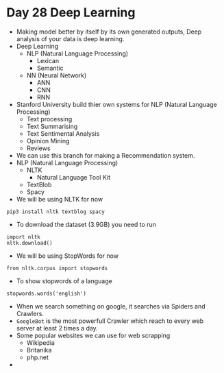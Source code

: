 # Day 28 Deep Learning
*   Making model better by itself by its own generated outputs, Deep analysis of your data is deep learning.
*   Deep Learning
    *   NLP (Natural Language Processing)
        *   Lexican
        *   Semantic
    *   NN (Neural Network)
        *   ANN
        *   CNN
        *   RNN
*   Stanford University build thier own systems for NLP (Natural Language Processing)
    *   Text processing
    *   Text Summarising
    *   Text Sentimental Analysis
    *   Opinion Mining
    *   Reviews
*   We can use this branch for making a Recommendation system.
*   NLP (Natural Language Processing)
    *   NLTK
        *   Natural Language Tool Kit
    *   TextBlob
    *   Spacy
*   We will be using NLTK for now
```
pip3 install nltk textblog spacy
```
* To download the dataset (3.9GB) you need to run
```
import nltk
nltk.download()
```
*   We will be using StopWords for now
```
from nltk.corpus import stopwords
```
*   To show stopwords of a language
```
stopwords.words('english')
```
*   When we search something on google, it searches via Spiders and Crawlers.
*   ```GoogleBot``` is the most powerfull Crawler which reach to every web server at least 2 times a day.
*   Some popular websites we can use for web scrapping
    *   Wikipedia
    *   Britanika
    *   php.net
*   








